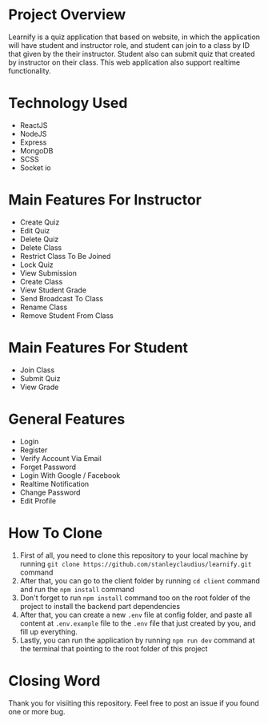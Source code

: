 # Project Overview
Learnify is a quiz application that based on website, in which the application will have student and instructor role, and student can join to a class by ID that given by the their instructor. Student also can submit quiz that created by instructor on their class. This web application also support realtime functionality.

# Technology Used
- ReactJS
- NodeJS
- Express
- MongoDB
- SCSS
- Socket io

# Main Features For Instructor
- Create Quiz
- Edit Quiz
- Delete Quiz
- Delete Class
- Restrict Class To Be Joined
- Lock Quiz
- View Submission
- Create Class
- View Student Grade
- Send Broadcast To Class
- Rename Class
- Remove Student From Class

# Main Features For Student
- Join Class
- Submit Quiz
- View Grade

# General Features
- Login
- Register
- Verify Account Via Email
- Forget Password
- Login With Google / Facebook
- Realtime Notification
- Change Password
- Edit Profile

# How To Clone
1. First of all, you need to clone this repository to your local machine by running `git clone https://github.com/stanleyclaudius/learnify.git` command
2. After that, you can go to the client folder by running `cd client` command and run the `npm install` command
3. Don't forget to run `npm install` command too on the root folder of the project to install the backend part dependencies
4. After that, you can create a new `.env` file at config folder, and paste all content at `.env.example` file to the `.env` file that just created by you, and fill up everything.
5. Lastly, you can run the application by running `npm run dev` command at the terminal that pointing to the root folder of this project

# Closing Word
Thank you for visiiting this repository. Feel free to post an issue if you found one or more bug.